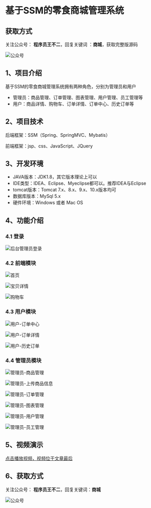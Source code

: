 # 基于SSM的零食商城管理系统

## 获取方式

关注公众号： **程序员王不二**，回复关键词  ：**商城**，获取完整版源码

![公众号](https://project-images-1256969109.cos.ap-chongqing.myqcloud.com/Typora-Images/202205281253739.png)

## 1、项目介绍

基于SSM的零食商城管理系统拥有两种角色，分别为管理员和用户

- 管理员：商品管理、订单管理、图表管理、用户管理、员工管理等
- 用户：商品详情、购物车、订单详情、订单中心、历史订单等


## 2、项目技术

后端框架：SSM（Spring、SpringMVC、Mybatis）

前端框架：jsp、css、JavaScript、JQuery

## 3、开发环境

- JAVA版本：JDK1.8，其它版本理论上可以
- IDE类型：IDEA、Eclipse、Myeclipse都可以。推荐IDEA与Eclipse
- tomcat版本：Tomcat 7.x、8.x、9.x、10.x版本均可
- 数据库版本：MySql 5.x
- 硬件环境：Windows 或者 Mac OS


## 4、功能介绍

### 4.1 登录

![后台管理员登录](https://project-images-1256969109.cos.ap-chongqing.myqcloud.com/Typora-Images/202206190921625.jpg)

### 4.2 前端模块

![首页](https://project-images-1256969109.cos.ap-chongqing.myqcloud.com/Typora-Images/202206190921915.jpg)

![宝贝详情](https://project-images-1256969109.cos.ap-chongqing.myqcloud.com/Typora-Images/202206190921304.jpg)

![购物车](https://project-images-1256969109.cos.ap-chongqing.myqcloud.com/Typora-Images/202206190921068.jpg)

### 4.3 用户模块

![用户-订单中心](https://project-images-1256969109.cos.ap-chongqing.myqcloud.com/Typora-Images/202206190921082.jpg)

![用户-订单详情](C:\Users\wangbuer\Desktop\临时\视频+截图\用户-订单中心.jpg)

![用户-历史订单](https://project-images-1256969109.cos.ap-chongqing.myqcloud.com/Typora-Images/202206190922234.jpg)

### 4.4 管理员模块

![管理员-商品管理](https://project-images-1256969109.cos.ap-chongqing.myqcloud.com/Typora-Images/202206190922767.jpg)

![管理员-上传商品信息](https://project-images-1256969109.cos.ap-chongqing.myqcloud.com/Typora-Images/202206190922719.jpg)

![管理员-订单管理](https://project-images-1256969109.cos.ap-chongqing.myqcloud.com/Typora-Images/202206190922820.jpg)

![管理员-图表管理](https://project-images-1256969109.cos.ap-chongqing.myqcloud.com/Typora-Images/202206190922083.jpg)

![管理员-用户管理](https://project-images-1256969109.cos.ap-chongqing.myqcloud.com/Typora-Images/202206190922530.jpg)

![管理员-员工管理](https://project-images-1256969109.cos.ap-chongqing.myqcloud.com/Typora-Images/202206190922400.jpg)

## 5、视频演示

[点击播放视频，视频位于文章最后](输入链接)

## 6、获取方式

关注公众号： **程序员王不二**，回复关键词：**商城**



![公众号](https://project-images-1256969109.cos.ap-chongqing.myqcloud.com/Typora-Images/202205281253739.png)

